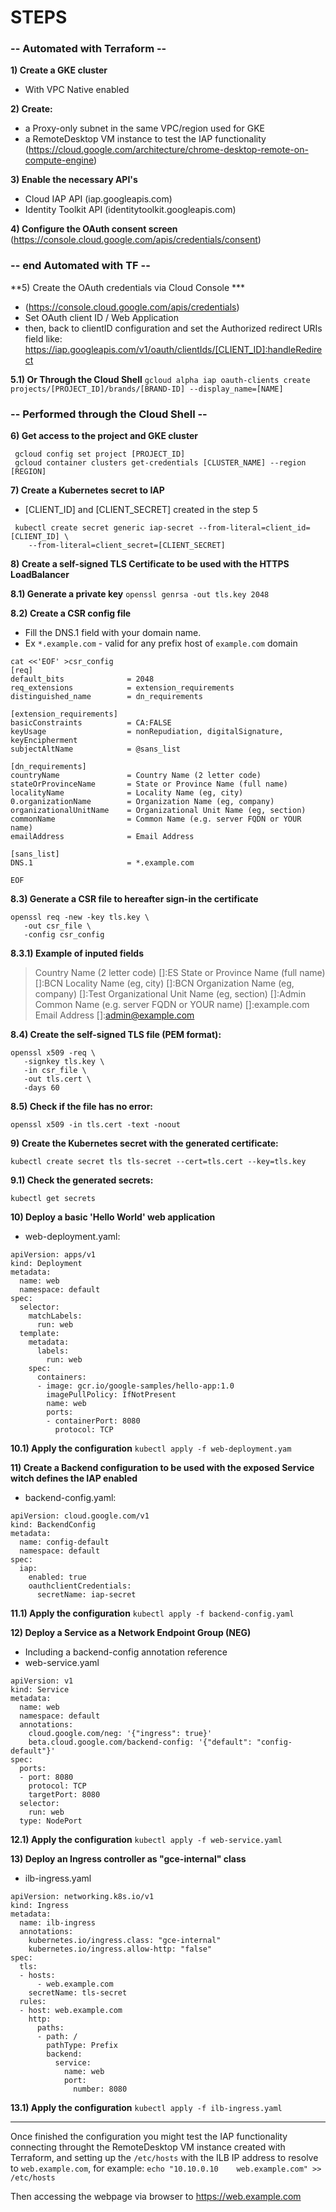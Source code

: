 # STEPS

### -- Automated with Terraform --

**1) Create a GKE cluster**
 - With VPC Native enabled

**2) Create:**
 - a Proxy-only subnet in the same VPC/region used for GKE
 - a RemoteDesktop VM instance to test the IAP functionality
   (https://cloud.google.com/architecture/chrome-desktop-remote-on-compute-engine)

**3) Enable the necessary API's**
 - Cloud IAP API (iap.googleapis.com)
 - Identity Toolkit API (identitytoolkit.googleapis.com)
 
**4) Configure the OAuth consent screen**
(https://console.cloud.google.com/apis/credentials/consent)

### -- end Automated with TF --

**5) Create the OAuth credentials via Cloud Console ***
 - (https://console.cloud.google.com/apis/credentials)
 - Set OAuth client ID / Web Application
 - then, back to clientID configuration and set the Authorized redirect URIs field like:
  https://iap.googleapis.com/v1/oauth/clientIds/[CLIENT_ID]:handleRedirect

 **5.1) Or Through the Cloud Shell**
   `gcloud alpha iap oauth-clients create projects/[PROJECT_ID]/brands/[BRAND-ID] --display_name=[NAME]`
 
### -- Performed through the Cloud Shell --

**6) Get access to the project and GKE cluster**
```
 gcloud config set project [PROJECT_ID]
 gcloud container clusters get-credentials [CLUSTER_NAME] --region [REGION]
 ```
 
**7) Create a Kubernetes secret to IAP**
  - [CLIENT_ID] and [CLIENT_SECRET] created in the step 5
```
 kubectl create secret generic iap-secret --from-literal=client_id=[CLIENT_ID] \
    --from-literal=client_secret=[CLIENT_SECRET]
```

**8) Create a self-signed TLS Certificate to be used with the HTTPS LoadBalancer**

 **8.1) Generate a private key**
 `openssl genrsa -out tls.key 2048`

 **8.2) Create a CSR config file**
   - Fill the DNS.1 field with your domain name. 
   - Ex `*.example.com` - valid for any prefix host of `example.com` domain
 ```
 cat <<'EOF' >csr_config
[req]
default_bits              = 2048
req_extensions            = extension_requirements
distinguished_name        = dn_requirements

[extension_requirements]
basicConstraints          = CA:FALSE
keyUsage                  = nonRepudiation, digitalSignature, keyEncipherment
subjectAltName            = @sans_list

[dn_requirements]
countryName               = Country Name (2 letter code)
stateOrProvinceName       = State or Province Name (full name)
localityName              = Locality Name (eg, city)
0.organizationName        = Organization Name (eg, company)
organizationalUnitName    = Organizational Unit Name (eg, section)
commonName                = Common Name (e.g. server FQDN or YOUR name)
emailAddress              = Email Address

[sans_list]
DNS.1                     = *.example.com

EOF
```

 **8.3) Generate a CSR file to hereafter sign-in the certificate**
 ```
 openssl req -new -key tls.key \
    -out csr_file \
    -config csr_config
```	
 **8.3.1) Example of inputed fields**

>Country Name (2 letter code) []:ES
>State or Province Name (full name) []:BCN
>Locality Name (eg, city) []:BCN
>Organization Name (eg, company) []:Test
>Organizational Unit Name (eg, section) []:Admin
>Common Name (e.g. server FQDN or YOUR name) []:example.com
>Email Address []:admin@example.com

 **8.4) Create the self-signed TLS file (PEM format):**
 ```
 openssl x509 -req \
    -signkey tls.key \
    -in csr_file \
    -out tls.cert \
    -days 60
```
 **8.5) Check if the file has no error:**
 
 `openssl x509 -in tls.cert -text -noout`


**9) Create the Kubernetes secret with the generated certificate:**

 `kubectl create secret tls tls-secret --cert=tls.cert --key=tls.key`

 **9.1) Check the generated secrets:**
 
   `kubectl get secrets`
   
   
**10) Deploy a basic 'Hello World' web application**
 - web-deployment.yaml:
```
apiVersion: apps/v1
kind: Deployment
metadata:
  name: web
  namespace: default
spec:
  selector:
    matchLabels:
      run: web
  template:
    metadata:
      labels:
        run: web
    spec:
      containers:
      - image: gcr.io/google-samples/hello-app:1.0
        imagePullPolicy: IfNotPresent
        name: web
        ports:
        - containerPort: 8080
          protocol: TCP 
```
 **10.1) Apply the configuration**
   `kubectl apply -f web-deployment.yam`
   
**11) Create a Backend configuration to be used with the exposed Service witch defines the IAP enabled**
 - backend-config.yaml:
``` 
apiVersion: cloud.google.com/v1
kind: BackendConfig
metadata:
  name: config-default
  namespace: default
spec:
  iap:
    enabled: true
    oauthclientCredentials:
      secretName: iap-secret
```	  
  **11.1) Apply the configuration**
    `kubectl apply -f backend-config.yaml`

**12) Deploy a Service as a Network Endpoint Group (NEG)**
 - Including a backend-config annotation reference
 - web-service.yaml
```
apiVersion: v1
kind: Service
metadata:
  name: web
  namespace: default
  annotations:
    cloud.google.com/neg: '{"ingress": true}'
    beta.cloud.google.com/backend-config: '{"default": "config-default"}'
spec:
  ports:
  - port: 8080
    protocol: TCP
    targetPort: 8080
  selector:
    run: web
  type: NodePort
```
  **12.1) Apply the configuration**
    `kubectl apply -f web-service.yaml`

**13) Deploy an Ingress controller as "gce-internal" class**
 - ilb-ingress.yaml
```
apiVersion: networking.k8s.io/v1
kind: Ingress
metadata:
  name: ilb-ingress
  annotations:
    kubernetes.io/ingress.class: "gce-internal"
    kubernetes.io/ingress.allow-http: "false"
spec:
  tls:
  - hosts:
      - web.example.com
    secretName: tls-secret
  rules:
  - host: web.example.com
    http:
      paths:
      - path: /
        pathType: Prefix
        backend:
          service:
            name: web
            port:
              number: 8080
```
  **13.1) Apply the configuration**
    `kubectl apply -f ilb-ingress.yaml`
  
---

Once finished the configuration you might test the IAP functionality connecting throught the RemoteDesktop VM instance created with Terraform, and setting up the `/etc/hosts` with the ILB IP address to resolve to `web.example.com`, for example:
 `echo "10.10.0.10    web.example.com" >> /etc/hosts`

Then accessing the webpage via browser to https://web.example.com

